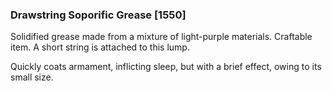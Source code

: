 ### Drawstring Soporific Grease [1550]

Solidified grease made from a mixture of light-purple materials. Craftable item. A short string is attached to this lump.

Quickly coats armament, inflicting sleep, but with a brief effect, owing to its small size.